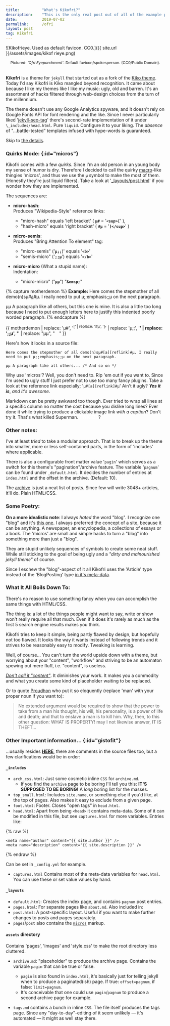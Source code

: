 ```yaml
---
title:          "What's Kikofri?"
description:    "This is the only real post out of all of the example posts. A description of Kikofri."
date:           2019-07-02
permalink:      /ofri
layout: post
tag: Kikofri
---
```


<style>
img {
    width: 120px;
    margin: 3rem auto 0 auto;
}
p.pic {
    margin: auto;
    margin-bottom: 2rem;
    text-align: center;
    font-size: 0.75rem;
}
</style>

![Kikofrieye. Used as default favicon. CC0.]({{ site.url }}/assets/images/kikof
rieye.png)
<p class="pic">Pictured: <em>'Ofri Eyeparchment'</em>. Default
favicon/spokesperson.  (CC0/Public Domain).</p> 


**Kikofri** is a theme for `jekyll` that started out as a fork of the [Kiko
theme][1]. Today I'd say Kikofri is Kiko mangled beyond recognition. It came
about because I like my themes like I like my music: ugly, old and barren. It's
an assortment of hacks filtered through web-design choices from the turn of the
millennium.

The theme doesn't use any Google Analytics spyware, and it doesn't rely on
Google Fonts API for font rendering and the like. Since I never particularly
liked '[jekyll-seo-tag][2]' there's second-rate implementation of it under
`\_includes/head.html`. Pure `liquid`. Configure it to your liking. The _absence_
of "...battle-tested" templates infused with hype-words is guaranteed.

[1]: https://github.com/gfjaru/Kiko
[2]: https://github.com/jekyll/jekyll-seo-tag

Skip to [the details](#gistofit).

### Quirks Mode: [](){:id="micros"}

Kikofri comes with a few _quirks_. Since I'm an old person in an young body my
sense of humor is dry. Therefore I decided to call the quirky [macro][4]-like
thingies 'micros', and thus we use the **`µ`** symbol to make the most of them.
(Honestly they're just liquid filters). Take a look at
'[\_layouts/post.html][5]' if you wonder how they are implemented. 

The sequences are:

* **micro-hash**:  
    Produces "Wikipedia-Style" reference links:
    - "micro-hash" equals 'left bracket' ( **`µ#`** = '**`<sup>[`**' ),
    - "hash-micro" equals 'right bracket' ( **`#µ`** = '**`]</sup>`**' )
            
* **micro-semis**:  
    Produces "Bring Attention To element" tag:
    - "micro-semis" ('**`µ;;`**)' equals '**`<b>`**'
    - "semis-micro" ('**`;;µ`**') equals '**`</b>`**'
            
* **micro-micro** (What a stupid name):  
    Indentation:
    - "micro-micro" ("**`µµ`**") "**`&emsp;`**"

[4]: https://en.wikipedia.org/wiki/Macro_(computer_science)
[5]: https://github.com/kxxvii/Kikofri/blob/master/_layouts/post.html

{% capture motherdemon %}
**Example:** Here comes the stepmother of all demo(n)sµ#[a][reflink]#µ. I
really need to put µ;;emphasis;;µ on the next paragraph.

µµ A paragraph like all others, but this one is mine. It is also a little too
long because I need to put enough letters here to justify this indented poorly
worded paragraph.
{% endcapture %}

{{ motherdemon | replace: 'µ#', '<sup>[' | replace: '#µ', ']</sup>'
| replace: 'µ;;', '<b>' | replace: ';;µ', '</b>'
| replace: "µµ", "&emsp;" }}


Here's how it looks in a source file:

```
Here comes the stepmother of all demo(n)sµ#[a][reflink]#µ. I really
need to put µ;;emphasis;;µ on the next paragraph.

µµ A paragraph like all others... /* And so on */
```

[reflink]: https://en.wikipedia.org/wiki/The_Mother_of_All_Demos

Why use 'micros'? Well, you don't need to. Rip 'em out if you want to. Since
I'm used to ugly stuff I just prefer not to use too many fancy plugins. Take a
look at the reference link especially; '`µ#[a][reflink]#µ`' Ain't it ugly?
***Yes it is***, _and it's awesome_.

Markdown can be pretty awkward too though. Ever tried to wrap all lines at a
specific column no matter the cost because you dislike long lines? Ever done it
while trying to produce a clickable image link _with a caption_? Don't try it.
That's what killed Superman.<style>a.d{color: #fff;font-weight:bold;}a.d:hover
{color:#000;}</style><a class="d"> TWICE!!!</a>?

### Other notes: ###

I've at least _tried_ to take a modular approach. That is to break up the theme
into smaller, more or less  self-contained parts, in the form of 'includes'
where applicable.

There is also a configurable front matter value '`pagin`' which serves as a
switch for this theme's "pagination"/archive feature. The variable '`pagnum`'
can be found under `_default.html`. It decides the number of entries at
`index.html` and the offset in the archive. (Default: 10).

The [archive](/archive) is just a neat list of posts. Since few will write
3048+ articles, it'll do. Plain HTML/CSS.

### Some Poetry: ###

**On a more idealistic note**: I always _hated_ the word "blog". I recognize
one "blog" and it's [this one][8]. I always preferred the concept of a site,
because it can be anything. A newspaper, an encyclopedia, a collections of
essays or a book. The 'micros' are small and simple hacks to turn a "blog" into
something more than just a "blog".

They are stupid unlikely sequences of symbols to create some neat stuff. While
still sticking to the goal of being ugly and a _"dirty and malnourished jekyll
theme"_ of course.

Since I eschew the "blog"-aspect of it all Kikofri uses the 'Article' type
instead of the 'BlogPosting' type [in it's meta-data][9].

[8]: https://metroid.fandom.com/wiki/Alpha_Blogg
[9]: https://github.com/kxxvii/Kikofri/blob/master/_includes/head.html

### What It All Boils Down To: ###

There's no reason to use something fancy  when you can accomplish the same
things with HTML/CSS.

The thing is: a lot of the things people might want to say, write or show won't
really require all that much. Even if it does it's rarely as much as the first
5 search engine results makes you think.

Kikofri tries to keep it simple, being partly flawed by design, but hopefully
not too flawed. It looks the way it wants instead of following trends and it
strives to be reasonably easy to modify. Tweaking is learning.

Well, of course... You can't turn the world upside down with a theme, but
worrying about your "content", "workflow" and striving to be an automaton
spewing out mere fluff, i.e. "content", is useless.

[_Don't call it "content"_][works]. It diminishes your work. It makes you a
commodity and what you create some kind of placeholder waiting to be replaced.

[works]: https://www.gnu.org/philosophy/words-to-avoid.html#Content

Or to quote [Proudhon][prod] who put it so eloquently (replace 'man' with your
proper noun if you want to):

> No extended argument would be required to show that the power to take from a
> man his thought, his will, his personality, is a power of life and death; and
> that to enslave a man is to kill him. Why, then, to this other question: WHAT
> IS PROPERTY! may I not likewise answer, IT IS THEFT...

[prod]: /2016/07/16/example-post.html#theft


### Other Important information... [](){:id="gistofit"}

...usually resides [**HERE**](https://github.com/kxxvii/Kikofri/tree/master),
there are comments in the source files too, but a few clarifications would be
in order:

#### `_includes`

* `arch_css.html`: Just some cosmetic inline `CSS` for `archive.md`.
  - If you find the `archive` page to be boring I'll tell you this: **IT'S
    SUPPOSED TO BE BORING!** A _long_ boring list for the masses.
* `top_small.html`: Includes `site.name`, or something else if you'd like, at
  the top of pages. Also makes it easy to exclude from a given page.
* `foot.html`: Footer. Closes "open tags" in `head.html`.
* `head.html`: Apart from being `<head>` it contains meta-data. Some of it can
  be modified in this file, but see `captures.html` for more variables. Entries
  like:
    
{% raw %}
```
<meta name="author" content="{{ site.author }}" />
<meta name="description" content="{{ site.description }}" />
```
{% endraw %}

Can be set in `_config.yml` for example.
* `captures.html` Contains most of the meta-data variables for `head.html`. You
  can use these or set value values by hand.

#### `_layouts`

* `default.html`: Creates the index page, and contains `pagnum` post entries.
* `pages.html`: For separate pages like `about.md`. Also included in:
* `post.html`: A post-specific layout. Useful if you want to make further
  changes to posts and pages separately.
* `pages`/`post` also  contains the [`micros`](#micros) markup.

#### `assets` directory

Contains 'pages', 'images' and 'style.css' to make the root directory less
cluttered.

* `archive.md`: "placeholder" to produce the archive page. Contains the
  variable `pagin` that can be true or false.
  - `pagin` is also found in `index.html`, it's basically just for telling
    jekyll when to produce a paginated(ish) page. If true: `offset=pagnum`, if
    false: `limit=pagnum`.
  - It's conceivable that one could use `pagin`/`pagnum` to produce a second
    archive page for example.

* `tags.md` contains a bunch in inline `CSS`. The file itself produces the tags
  page. Since any "day-to-day"-editing of it seem unlikely — it's automated —
  it might as well stay there.
